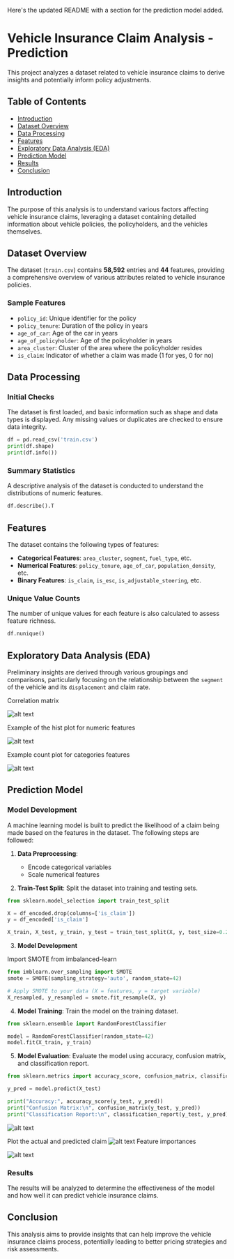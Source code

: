 Here's the updated README with a section for the prediction model added. 
# Vehicle Insurance Claim Analysis - Prediction

This project analyzes a dataset related to vehicle insurance claims to derive insights and potentially inform policy adjustments.

## Table of Contents

- [Introduction](#introduction)
- [Dataset Overview](#dataset-overview)
- [Data Processing](#data-processing)
- [Features](#features)
- [Exploratory Data Analysis (EDA)](#exploratory-data-analysis-eda)
- [Prediction Model](#prediction-model)
- [Results](#results)
- [Conclusion](#conclusion)

## Introduction

The purpose of this analysis is to understand various factors affecting vehicle insurance claims, leveraging a dataset containing detailed information about vehicle policies, the policyholders, and the vehicles themselves.

## Dataset Overview

The dataset (`train.csv`) contains **58,592** entries and **44** features, providing a comprehensive overview of various attributes related to vehicle insurance policies.

### Sample Features

- `policy_id`: Unique identifier for the policy
- `policy_tenure`: Duration of the policy in years
- `age_of_car`: Age of the car in years
- `age_of_policyholder`: Age of the policyholder in years
- `area_cluster`: Cluster of the area where the policyholder resides
- `is_claim`: Indicator of whether a claim was made (1 for yes, 0 for no)

## Data Processing

### Initial Checks

The dataset is first loaded, and basic information such as shape and data types is displayed. Any missing values or duplicates are checked to ensure data integrity.

```python
df = pd.read_csv('train.csv')
print(df.shape)
print(df.info())
```

### Summary Statistics

A descriptive analysis of the dataset is conducted to understand the distributions of numeric features.

```python
df.describe().T
```

## Features

The dataset contains the following types of features:

- **Categorical Features**: `area_cluster`, `segment`, `fuel_type`, etc.
- **Numerical Features**: `policy_tenure`, `age_of_car`, `population_density`, etc.
- **Binary Features**: `is_claim`, `is_esc`, `is_adjustable_steering`, etc.

### Unique Value Counts

The number of unique values for each feature is also calculated to assess feature richness.

```python
df.nunique()
```

## Exploratory Data Analysis (EDA)

Preliminary insights are derived through various groupings and comparisons, particularly focusing on the relationship between the `segment` of the vehicle and its `displacement` and claim rate.

Correlation matrix

![alt text](<Screenshot 2024-10-20 at 3.21.23 PM.png>)

Example of the hist plot for numeric features

![alt text](<Screenshot 2024-10-20 at 3.22.44 PM.png>)

Example count plot for categories features

![alt text](<Screenshot 2024-10-20 at 3.23.47 PM.png>)
## Prediction Model

### Model Development

A machine learning model is built to predict the likelihood of a claim being made based on the features in the dataset. The following steps are followed:

1. **Data Preprocessing**: 
   - Encode categorical variables
   - Scale numerical features

2. **Train-Test Split**: Split the dataset into training and testing sets.

```python
from sklearn.model_selection import train_test_split

X = df_encoded.drop(columns=['is_claim'])
y = df_encoded['is_claim']

X_train, X_test, y_train, y_test = train_test_split(X, y, test_size=0.2, random_state=42)
```

3. **Model Development**

Import SMOTE from imbalanced-learn
```python
from imblearn.over_sampling import SMOTE
smote = SMOTE(sampling_strategy='auto', random_state=42)

# Apply SMOTE to your data (X = features, y = target variable)
X_resampled, y_resampled = smote.fit_resample(X, y)
```

4. **Model Training**: Train the model on the training dataset.

```python
from sklearn.ensemble import RandomForestClassifier

model = RandomForestClassifier(random_state=42)
model.fit(X_train, y_train)
```

5. **Model Evaluation**: Evaluate the model using accuracy, confusion matrix, and classification report.

```python
from sklearn.metrics import accuracy_score, confusion_matrix, classification_report

y_pred = model.predict(X_test)

print("Accuracy:", accuracy_score(y_test, y_pred))
print("Confusion Matrix:\n", confusion_matrix(y_test, y_pred))
print("Classification Report:\n", classification_report(y_test, y_pred))
```
![alt text](<Screenshot 2024-10-20 at 3.17.34 PM.png>)

Plot the actual and predicted claim
![alt text](<Screenshot 2024-10-20 at 3.17.42 PM.png>)
Feature importances

![alt text](<Screenshot 2024-10-20 at 3.17.54 PM.png>)

### Results

The results will be analyzed to determine the effectiveness of the model and how well it can predict vehicle insurance claims.

## Conclusion

This analysis aims to provide insights that can help improve the vehicle insurance claims process, potentially leading to better pricing strategies and risk assessments.

